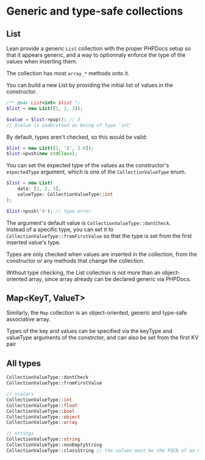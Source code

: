 # Generic and type-safe collections

## List<T>

Lean provide a generic `List` collection with the proper PHPDocs setup so that it appears generic, and a way to optionnaly enforce the type of the values when inserting them.

The collection has most `array_*` methods onto it.

You can build a new List by providing the initial list of values in the constructor.

```php
/** @var List<int> $list */
$list = new List([1, 2, 3]);

$value = $list->pop(); // 3
// $value is understood as being of type 'int'
```

By default, types aren't checked, so this would be valid:
```php
$list = new List([1, '2', 3.0]);
$list->push(new stdClass);
```

You can set the expected type of the values as the constructor's `expectedType` argument, which is one of the `CollectionValueType` enum.
```php
$list = new List(
    data: [1, 2, 3],
    valueType: CollectionValueType::int
);

$list->push('4'); // type error
```

The argument's default value is `CollectionValueType::dontCheck`.  
Instead of a specific type, you can set it to `CollectionValueType::fromFirstValue` so that the type is set from the first inserted value's type.

Types are only checked when values are inserted in the collection, from the constructor or any methods that change the collection.

Without type checking, the List collection is not more than an object-oriented array, since array already can be declared generic via PHPDocs.

## Map<KeyT, ValueT>

Similarly, the `Map` collection is an object-oriented, generic and type-safe associative array.

Types of the key and values can be specified via the keyType and valueType arguments of the constrctor, and can also be set from the first KV pair

## All types

```php
CollectionValueType::dontCheck
CollectionValueType::fromFirstValue

// scalars
CollectionValueType::int
CollectionValueType::float
CollectionValueType::bool
CollectionValueType::object
CollectionValueType::array

// strings
CollectionValueType::string
CollectionValueType::nonEmptyString
CollectionValueType::classString // the values must be the FQCN of an existing class or interface
```